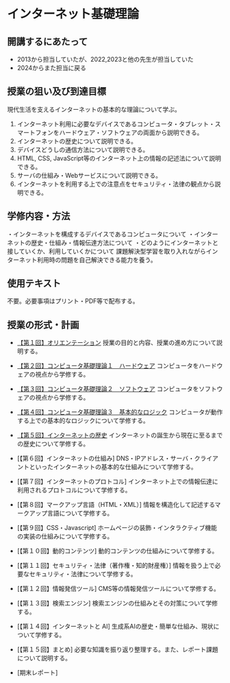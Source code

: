 # インターネット基礎理論


## 開講するにあたって
- 2013から担当していたが、2022,2023と他の先生が担当していた
- 2024からまた担当に戻る

## 授業の狙い及び到達目標
現代生活を支えるインターネットの基本的な理論について学ぶ。

1. インターネット利用に必要なデバイスであるコンピュータ・タブレット・スマートフォンをハードウェア・ソフトウェアの両面から説明できる。
2. インターネットの歴史について説明できる。
3. デバイスどうしの通信方法について説明できる。
4. HTML, CSS, JavaScript等のインターネット上の情報の記述法について説明できる。
5. サーバの仕組み・Webサービスについて説明できる。
6. インターネットを利用する上での注意点をセキュリティ・法律の観点から説明できる。

## 学修内容・方法
・インターネットを構成するデバイスであるコンピュータについて
・インターネットの歴史・仕組み・情報伝達方法について
・どのようにインターネットと接していくか、利用していくかについて
課題解決型学習を取り入れながらインターネット利用時の問題を自己解決できる能力を養う。

## 使用テキスト
不要。必要事項はプリント・PDF等で配布する。

## 授業の形式・計画
- [【第１回】オリエンテーション](./btoi_01.md)
授業の目的と内容、授業の進め方について説明する。

- [【第２回】コンピュータ基礎理論１　ハードウェア](./btoi_02.md)
コンピュータをハードウェアの視点から学修する。

- [【第３回】コンピュータ基礎理論２　ソフトウェア](./btoi_03.md)
コンピュータをソフトウェアの視点から学修する。

- [【第４回】コンピュータ基礎理論３　基本的なロジック](./btoi_04.md)
コンピュータが動作する上での基本的なロジックについて学修する。

- [【第５回】インターネットの歴史](./btoi_05.md)
インターネットの誕生から現在に至るまでの歴史について学修する。

- [【第６回】インターネットの仕組み]
DNS・IPアドレス・サーバ・クライアントといったインターネットの基本的な仕組みについて学修する。

- [【第７回】インターネットのプロトコル]
インターネット上での情報伝達に利用されるプロトコルについて学修する。

- [【第８回】マークアップ言語（HTML・XML）]
情報を構造化して記述するマークアップ言語について学修する。

- [【第９回】CSS・Javascript]
ホームページの装飾・インタラクティブ機能の実装の仕組みについて学修する。

- [【第１０回】動的コンテンツ]
動的コンテンツの仕組みについて学修する。

- [【第１１回】セキュリティ・法律（著作権・知的財産権）]
情報を扱う上で必要なセキュリティ・法律について学修する。

- [【第１２回】情報発信ツール]
CMS等の情報発信ツールについて学修する。

- [【第１３回】検索エンジン]
検索エンジンの仕組みとその対策について学修する。

- [【第１４回】インターネットと AI]
生成系AIの歴史・簡単な仕組み、現状について学修する。

- [【第１５回】まとめ]
必要な知識を振り返り整理する。また、レポート課題について説明する。

- [期末レポート]

